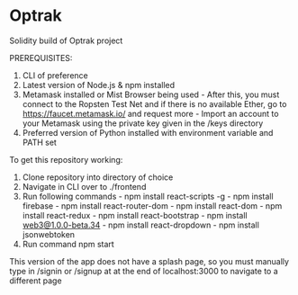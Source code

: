 # Optrak
Solidity build of Optrak project

PREREQUISITES:
  1. CLI of preference 
  2. Latest version of Node.js & npm installed
  3. Metamask installed or Mist Browser being used
    - After this, you must connect to the Ropsten Test Net and if there is no available Ether,
    go to https://faucet.metamask.io/ and request more
    - Import an account to your Metamask using the private key given in the /keys directory
  4. Preferred version of Python installed with environment variable and PATH set
  
To get this repository working: 
  1. Clone repository into directory of choice 
  2. Navigate in CLI over to ./frontend
  3. Run  following commands 
    - npm install react-scripts -g
    - npm install firebase
    - npm install react-router-dom
    - npm install react-dom
    - npm install react-redux
    - npm install react-bootstrap
    - npm install web3@1.0.0-beta.34
    - npm install react-dropdown
    - npm install jsonwebtoken
  3. Run command npm start
  
  This version of the app does not have a splash page, so you must manually type in /signin or /signup at at the end of localhost:3000 to navigate to a different page
